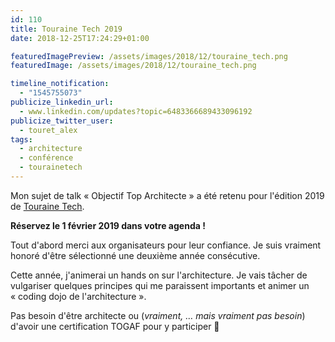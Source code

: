```yaml
---
id: 110
title: Touraine Tech 2019
date: 2018-12-25T17:24:29+01:00

featuredImagePreview: /assets/images/2018/12/touraine_tech.png
featuredImage: /assets/images/2018/12/touraine_tech.png

timeline_notification:
  - "1545755073"
publicize_linkedin_url:
  - www.linkedin.com/updates?topic=6483366689433096192
publicize_twitter_user:
  - touret_alex
tags:
  - architecture
  - conférence
  - tourainetech
---
```

Mon sujet de talk « Objectif Top Architecte » a été retenu pour l'édition 2019 de [Touraine Tech](https://touraine.tech/).


**Réservez le 1 février 2019 dans votre agenda !**

Tout d'abord merci aux organisateurs pour leur confiance. Je suis vraiment  honoré d'être sélectionné une deuxième année consécutive.

Cette année, j'animerai un hands on sur l'architecture. Je vais tâcher de vulgariser quelques principes qui me paraissent importants et animer un « coding dojo de l'architecture ».

Pas besoin d'être architecte ou (_vraiment, &#8230; mais vraiment pas besoin_) d'avoir une certification TOGAF pour y participer 🙂